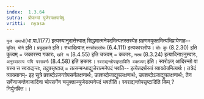 ```yaml
---
index:  1.3.64
sutra:  प्रोपाभ्यां युजेरयज्ञपात्रेषु
vritti:  nyasa
---
```


`युज समाधौ`(धा.पा.1177) इत्यस्यानुदात्तेत्त्वात् सिद्धमात्मनेपदमित्यतस्तस्येह ग्रहणमयुक्तमित्यभिप्रायेणाह-- `युजिर् योगे` इति। `प्रयुङ्कते` इति। रुधादित्वात् `श्नसोरल्लोपः` (6.4.111) इत्यकारलोपः। `चोः कुः` (8.2.30) इति कुत्वम् = जकारस्य गकारः, `खरि च` (8.4.55) इति चत्र्त्वम् = ककारः, `नश्च` (8.3.24) इत्यादिनाऽनुस्वारः, `अनुस्वारस्य ययि परसवर्णः` (8.4.58) इति ङकारः।
`स्वराद्यन्तोपसृष्टाविति वक्तव्यम्` इति। स्वरोऽज् आदिरन्तो वा यस्य स स्वराद्यन्तः, तदुपसृष्टात् = तत्सम्बन्धाद्युजेरात्मनेपदं भवति-- इत्येतदर्थरूपं व्याख्येयमित्यर्थः। तत्रेदं व्याख्यानम्- इह सूत्रे प्रशब्दोऽजन्तोपसर्गलक्षणार्थः, उपशब्दोजाद्युपलक्षणार्थः, उपशब्दोऽजाद्युपलक्षणार्थः, तेन सर्वेणाजन्तेनाजादिना चोपसर्गेण चयुक्ताज्युजेरात्मनेपदं भवतीति। स्वराद्यन्तोपसृष्टादिति किम् ? निर्युनक्ति।।

